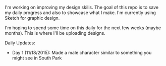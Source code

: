 I'm working on improving my design skills. The goal of this repo is to save my daily progress and also to showcase what I make. I'm currently using Sketch for graphic design.

I'm hoping to spend some time on this daily for the next few weeks (maybe months). This is where I'll be uploading designs.

Daily Updates:
- Day 1 (11/18/2015): Made a male character similar to something you might see in South Park